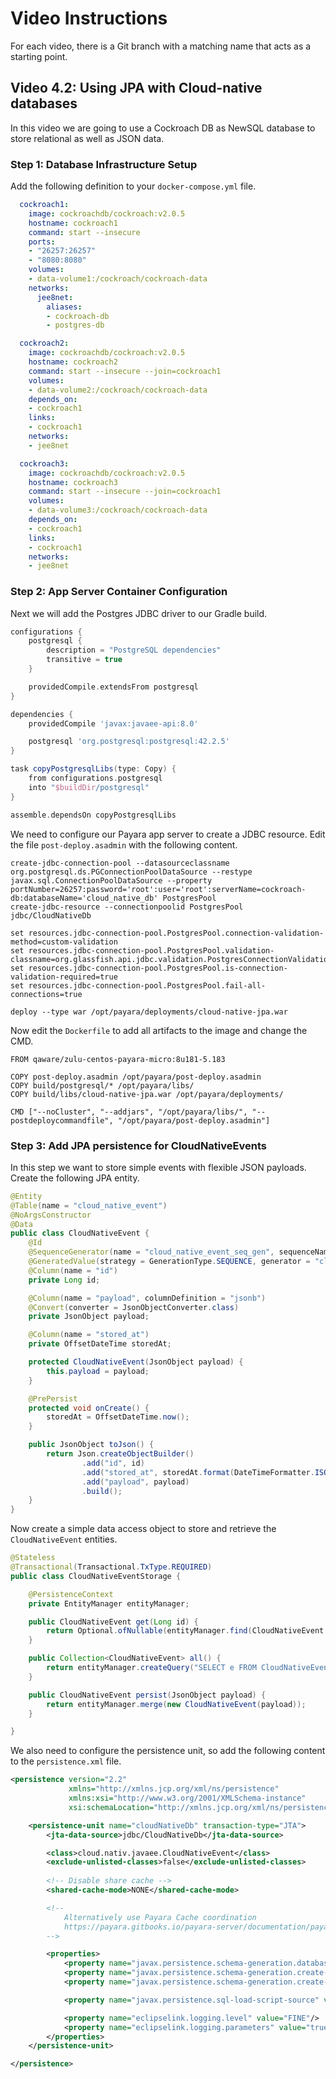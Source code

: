 # Video Instructions

For each video, there is a Git branch with a matching name that acts as a
starting point.

## Video 4.2: Using JPA with Cloud-native databases

In this video we are going to use a Cockroach DB as NewSQL database to store
relational as well as JSON data.

### Step 1: Database Infrastructure Setup

Add the following definition to your `docker-compose.yml` file.

```yaml
  cockroach1:
    image: cockroachdb/cockroach:v2.0.5
    hostname: cockroach1
    command: start --insecure
    ports:
    - "26257:26257"
    - "8080:8080"
    volumes:
    - data-volume1:/cockroach/cockroach-data
    networks:
      jee8net:
        aliases:
        - cockroach-db
        - postgres-db

  cockroach2:
    image: cockroachdb/cockroach:v2.0.5
    hostname: cockroach2
    command: start --insecure --join=cockroach1
    volumes:
    - data-volume2:/cockroach/cockroach-data
    depends_on:
    - cockroach1
    links:
    - cockroach1
    networks:
    - jee8net

  cockroach3:
    image: cockroachdb/cockroach:v2.0.5
    hostname: cockroach3
    command: start --insecure --join=cockroach1
    volumes:
    - data-volume3:/cockroach/cockroach-data
    depends_on:
    - cockroach1
    links:
    - cockroach1
    networks:
    - jee8net
```

### Step 2: App Server Container Configuration

Next we will add the Postgres JDBC driver to our Gradle build.
```groovy
configurations {
    postgresql {
        description = "PostgreSQL dependencies"
        transitive = true
    }

    providedCompile.extendsFrom postgresql
}

dependencies {
    providedCompile 'javax:javaee-api:8.0'

    postgresql 'org.postgresql:postgresql:42.2.5'
}

task copyPostgresqlLibs(type: Copy) {
    from configurations.postgresql
    into "$buildDir/postgresql"
}

assemble.dependsOn copyPostgresqlLibs
```

We need to configure our Payara app server to create a JDBC resource. Edit the
file `post-deploy.asadmin` with the following content.
```
create-jdbc-connection-pool --datasourceclassname org.postgresql.ds.PGConnectionPoolDataSource --restype javax.sql.ConnectionPoolDataSource --property portNumber=26257:password='root':user='root':serverName=cockroach-db:databaseName='cloud_native_db' PostgresPool
create-jdbc-resource --connectionpoolid PostgresPool jdbc/CloudNativeDb

set resources.jdbc-connection-pool.PostgresPool.connection-validation-method=custom-validation
set resources.jdbc-connection-pool.PostgresPool.validation-classname=org.glassfish.api.jdbc.validation.PostgresConnectionValidation
set resources.jdbc-connection-pool.PostgresPool.is-connection-validation-required=true
set resources.jdbc-connection-pool.PostgresPool.fail-all-connections=true

deploy --type war /opt/payara/deployments/cloud-native-jpa.war
```

Now edit the `Dockerfile` to add all artifacts to the image and change the CMD.
```
FROM qaware/zulu-centos-payara-micro:8u181-5.183

COPY post-deploy.asadmin /opt/payara/post-deploy.asadmin
COPY build/postgresql/* /opt/payara/libs/
COPY build/libs/cloud-native-jpa.war /opt/payara/deployments/

CMD ["--noCluster", "--addjars", "/opt/payara/libs/", "--postdeploycommandfile", "/opt/payara/post-deploy.asadmin"]
``` 

### Step 3: Add JPA persistence for CloudNativeEvents

In this step we want to store simple events with flexible JSON payloads. Create the following JPA entity.  

```java
@Entity
@Table(name = "cloud_native_event")
@NoArgsConstructor
@Data
public class CloudNativeEvent {
    @Id
    @SequenceGenerator(name = "cloud_native_event_seq_gen", sequenceName = "cloud_native_event_seq", allocationSize = 5)
    @GeneratedValue(strategy = GenerationType.SEQUENCE, generator = "cloud_native_event_seq_gen")
    @Column(name = "id")
    private Long id;

    @Column(name = "payload", columnDefinition = "jsonb")
    @Convert(converter = JsonObjectConverter.class)
    private JsonObject payload;

    @Column(name = "stored_at")
    private OffsetDateTime storedAt;

    protected CloudNativeEvent(JsonObject payload) {
        this.payload = payload;
    }

    @PrePersist
    protected void onCreate() {
        storedAt = OffsetDateTime.now();
    }

    public JsonObject toJson() {
        return Json.createObjectBuilder()
                .add("id", id)
                .add("stored_at", storedAt.format(DateTimeFormatter.ISO_LOCAL_DATE_TIME))
                .add("payload", payload)
                .build();
    }
}
```

Now create a simple data access object to store and retrieve the `CloudNativeEvent` entities.
```java
@Stateless
@Transactional(Transactional.TxType.REQUIRED)
public class CloudNativeEventStorage {

    @PersistenceContext
    private EntityManager entityManager;

    public CloudNativeEvent get(Long id) {
        return Optional.ofNullable(entityManager.find(CloudNativeEvent.class, id)).orElseThrow(NotFoundException::new);
    }

    public Collection<CloudNativeEvent> all() {
        return entityManager.createQuery("SELECT e FROM CloudNativeEvent e", CloudNativeEvent.class).getResultList();
    }

    public CloudNativeEvent persist(JsonObject payload) {
        return entityManager.merge(new CloudNativeEvent(payload));
    }

}
```

We also need to configure the persistence unit, so add the following content to the `persistence.xml` file.
```xml
<persistence version="2.2"
             xmlns="http://xmlns.jcp.org/xml/ns/persistence"
             xmlns:xsi="http://www.w3.org/2001/XMLSchema-instance"
             xsi:schemaLocation="http://xmlns.jcp.org/xml/ns/persistence http://xmlns.jcp.org/xml/ns/persistence/persistence_2_2.xsd">

    <persistence-unit name="cloudNativeDb" transaction-type="JTA">
        <jta-data-source>jdbc/CloudNativeDb</jta-data-source>

        <class>cloud.nativ.javaee.CloudNativeEvent</class>
        <exclude-unlisted-classes>false</exclude-unlisted-classes>
        
        <!-- Disable share cache -->
        <shared-cache-mode>NONE</shared-cache-mode>

        <!--
            Alternatively use Payara Cache coordination
            https://payara.gitbooks.io/payara-server/documentation/payara-server/jpa-cache-coordination.html
        -->

        <properties>
            <property name="javax.persistence.schema-generation.database.action" value="drop-and-create"/>
            <property name="javax.persistence.schema-generation.create-source" value="script-then-metadata"/>
            <property name="javax.persistence.schema-generation.create-script-source" value="META-INF/create.sql"/>

            <property name="javax.persistence.sql-load-script-source" value="META-INF/cloud-native-db.sql"/>

            <property name="eclipselink.logging.level" value="FINE"/>
            <property name="eclipselink.logging.parameters" value="true"/>
        </properties>
    </persistence-unit>

</persistence>
```
